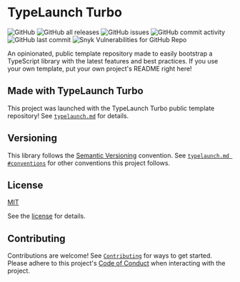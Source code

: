 # TypeLaunch Turbo

![GitHub](https://img.shields.io/github/license/ben-laird/typelaunch-turbo) ![GitHub all releases](https://img.shields.io/github/downloads/ben-laird/typelaunch-turbo/total) ![GitHub issues](https://img.shields.io/github/issues-raw/ben-laird/typelaunch-turbo) ![GitHub commit activity](https://img.shields.io/github/commit-activity/m/ben-laird/typelaunch-turbo) ![GitHub last commit](https://img.shields.io/github/last-commit/ben-laird/typelaunch-turbo) ![Snyk Vulnerabilities for GitHub Repo](https://img.shields.io/snyk/vulnerabilities/github/ben-laird/typelaunch-turbo)

An opinionated, public template repository made to easily bootstrap a TypeScript library with the latest features and best practices. If you use your own template, put your own project's README right here!

## Made with TypeLaunch Turbo

This project was launched with the TypeLaunch Turbo public template repository! See [`typelaunch.md`](typelaunch/typelaunch.md) for details.

## Versioning

This library follows the [Semantic Versioning](https://semver.org) convention. See [`typelaunch.md #conventions`](typelaunch/typelaunch.md#conventions) for other conventions this project follows.

## License

[MIT](https://choosealicense.com/licenses/mit/)

See the [license](.github/LICENSE) for details.

## Contributing

Contributions are welcome! See [`Contributing`](.github/CONTRIBUTING.md) for ways to get started. Please adhere to this project's [Code of Conduct](.github/CODE_OF_CONDUCT.md) when interacting with the project.
